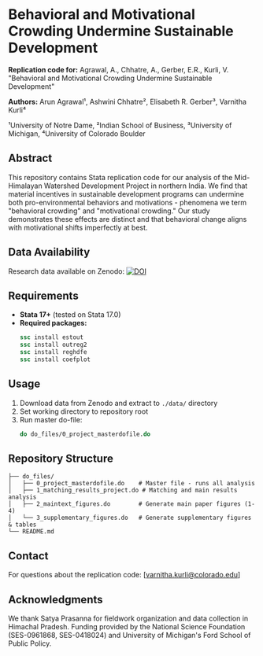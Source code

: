# Behavioral and Motivational Crowding Undermine Sustainable Development

**Replication code for:** Agrawal, A., Chhatre, A., Gerber, E.R., Kurli, V. "Behavioral and Motivational Crowding Undermine Sustainable Development" 

**Authors:** Arun Agrawal¹, Ashwini Chhatre², Elisabeth R. Gerber³, Varnitha Kurli⁴

¹University of Notre Dame, ²Indian School of Business, ³University of Michigan, ⁴University of Colorado Boulder

## Abstract

This repository contains Stata replication code for our analysis of the Mid-Himalayan Watershed Development Project in northern India. We find that material incentives in sustainable development programs can undermine both pro-environmental behaviors and motivations - phenomena we term "behavioral crowding" and "motivational crowding." Our study demonstrates these effects are distinct and that behavioral change aligns with motivational shifts imperfectly at best.

## Data Availability

Research data available on Zenodo: [![DOI](https://zenodo.org/badge/DOI/10.5281/zenodo.XXXXXXX.svg)](https://doi.org/10.5281/zenodo.XXXXXXX)

## Requirements

- **Stata 17+** (tested on Stata 17.0)
- **Required packages:** 
  ```stata
  ssc install estout
  ssc install outreg2  
  ssc install reghdfe
  ssc install coefplot
  ```

## Usage

1. Download data from Zenodo and extract to `./data/` directory
2. Set working directory to repository root
3. Run master do-file:
   ```stata
   do do_files/0_project_masterdofile.do
   ```

## Repository Structure

```
├── do_files/
│   ├── 0_project_masterdofile.do    # Master file - runs all analysis
│   ├── 1_matching_results_project.do # Matching and main results analysis
│   ├── 2_maintext_figures.do        # Generate main paper figures (1-4)
│   └── 3_supplementary_figures.do   # Generate supplementary figures & tables
└── README.md
```

## Contact

For questions about the replication code: [varnitha.kurli@colorado.edu]

## Acknowledgments

We thank Satya Prasanna for fieldwork organization and data collection in Himachal Pradesh. Funding provided by the National Science Foundation (SES-0961868, SES-0418024) and University of Michigan's Ford School of Public Policy.
